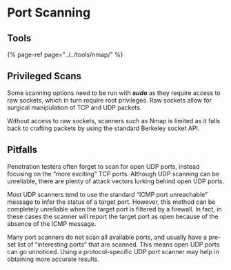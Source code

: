 # Port Scanning

## Tools

{% page-ref page="../../tools/nmap/" %}



## Privileged Scans

Some scanning options need to be run with _**sudo**_ as they require access to raw sockets, which in turn require root privileges. Raw sockets allow for surgical manipulation of TCP and UDP packets. 

Without access to raw sockets, scanners such as Nmap is limited as it falls back to crafting packets by using the standard Berkeley socket API.

## Pitfalls

Penetration testers often forget to scan for open UDP ports, instead focusing on the “more exciting” TCP ports. Although UDP scanning can be unreliable, there are plenty of attack vectors lurking behind open UDP ports.

Most UDP scanners tend to use the standard “ICMP port unreachable” message to infer the status of a target port. However, this method can be completely unreliable when the target port is filtered by a firewall. In fact, in these cases the scanner will report the target port as open because of the absence of the ICMP message.

Many port scanners do not scan all available ports, and usually have a pre-set list of “interesting ports” that are scanned. This means open UDP ports can go unnoticed. Using a protocol-specific UDP port scanner may help in obtaining more accurate results.



